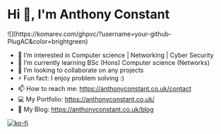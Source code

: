 <h1> Hi 👋, I'm Anthony Constant </h1>
![](https://komarev.com/ghpvc/?username=your-github-PlugAC&color=brightgreen)


- 👀 I’m interested in Computer science | Networking | Cyber Security
- 🌱 I’m currently learning BSc (Hons) Computer science (Networks)
- 💞️ I’m looking to collaborate on any projects
- ⚡ Fun fact: I enjoy problem solving :) 
- 📫 How to reach me: https://anthonyconstant.co.uk/contact
- 💻 My Portfolio: https://anthonyconstant.co.uk/
- 🍟 My Blog: https://anthonyconstant.co.uk/blog




[![ko-fi](https://ko-fi.com/img/githubbutton_sm.svg)](https://ko-fi.com/W7W144CAO)
